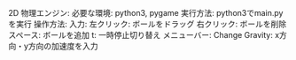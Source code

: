 2D 物理エンジン:
    必要な環境:
        python3, pygame
    実行方法:
        python3でmain.pyを実行
    操作方法:
        入力:
            左クリック:
                ボールをドラッグ
            右クリック:
                ボールを削除
            スペース:
                ボールを追加
            t:
                一時停止切り替え
        メニューバー:
            Change Gravity:
                x方向・y方向の加速度を入力
